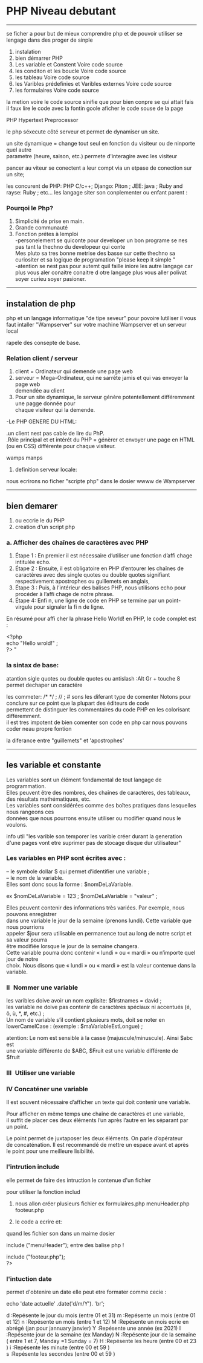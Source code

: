 # PHP Niveau debutant
***
se ficher a pour but de mieux comprendre php et de pouvoir utiliser se lengage dans des proger de sinple
1. instalation
2. bien démarrer PHP
3. Les variable et Constent Voire code source
4. les conditon et les boucle Voire code source
5. les tableau Voire code source
6. les Varibles prédefinies et Varibles externes Voire code source
7. les formulaires Voire code source

la metion voire le code source sinifie que pour bien conpre se qui attait fais <br>
il faux lire le code avec la fontin goole aficher le code souse de la page

PHP Hypertext Preprocessor

le php séxecute côté serveur et permet de dynamiser un site.

un site dynamique = change tout seul en fonction du visiteur ou de ninporte quel autre <br>
parametre (heure, saison, etc.) permete d'interagire avec les visiteur

pancer au viteur se conectent a leur compt via un etpase de conection sur un site; <br>

les concurent de PHP: PHP C/c++; Django: Piton ; JEE: java ; Ruby and rayse: Ruby ; etc...
les langage siter son conplementer ou enfant parent :

### Pourqoi le Php?
1. Simplicité de prise en main.
2. Grande communauté
3. Fonction prétes à lemploi <br>
-personelement se quiconte pour developer un bon programe se nes pas tant la thechno du developeur qui conte <br>
Mes pluto sa tres bonne metrise des basse sur cette thechno sa curiositer et sa logique de programation "please keep it simple "<br>
-atention se nest pas pour  autemt quil faille iniore les autre langage car plus vous aler conaitre conaitre d otre langage plus vous aller
polivat soyer curieu soyer pasioner. <br>

***
## instalation de php
php et un langage informatique "de tipe seveur" pour povoire lutiliser il vous faut intaller
"Wampserver" sur votre machine Wampserver et un serveur local

rapele des consepte de base.

### Relation client / serveur

1. client = Ordinateur qui demende une page web
2. serveur = Mega-Ordinateur, qui ne sarrête jamis et qui vas envoyer la page web <br>
demendée au client
3. Pour un site dynamique, le serveur génère potentellement différemment une pagge donnée pour <br>
chaque visiteur qui la demende.

-Le PHP GENERE DU HTML:

.un client  nest pas cable de lire du PhP. <br>
.Rôle principal et et intérét du PHP = génèrer et envoyer une page en HTML (ou en CSS) différente pour chaque visiteur.

wamps manps
1. definition serveur locale:

nous ecrirons no ficher "scripte php" dans le dosier wwww de Wampserver

***
## bien demarer
1. ou eccrie le du PHP
2. creation  d'un script php

### a. Afficher des chaînes de caractères avec PHP
1. Étape 1 : En premier  il est nécessaire d’utiliser une fonction
d’affi chage intitulée echo.
2. Étape 2 : Ensuite, il est obligatoire en PHP d’entourer les chaînes
de caractères avec des single quotes ou double quotes signifiant <br>
respectivement apostrophes ou guillemets en anglais,
3. Étape 3 : Puis, à l’intérieur des balises PHP, nous utilisons echo pour
procéder à l’affi chage de notre phrase.
4. Étape 4: Enfi n, une ligne de code en PHP se termine par un point-virgule
pour signaler la fi n de ligne.

En résumé pour affi cher la phrase Hello World! en PHP, le code complet
est :

 \<?php <br>
  echo "Hello wrold!" ;<br>
 ?> " <br>

### la sintax de base:

 atantion sigle quotes ou double quotes ou antislash :Alt Gr + touche 8 <br>
permet dechaper un caractére

les commeter: /* */ ; // ; # sons les diferant type de comenter
Notons pour conclure sur ce point que la plupart des éditeurs de code <br>
permettent de distinguer les commentaires du code PHP en les colorisant différemment.<br>
il est tres impotent de bien comenter son code en php car nous pouvons coder neau propre fontion

la diferance entre "guillemets" et 'apostrophes'

 ***
## les variable et constante

Les variables sont un élément fondamental de tout langage de programmation. <br>
Elles peuvent être des nombres, des chaînes de caractères, des tableaux, des résultats mathématiques, etc.<br>
Les variables sont considérées comme des boîtes pratiques dans lesquelles nous rangeons ces<br>
données que nous pourrons ensuite utiliser ou modifier quand nous le voulons.<br>

info util
"les varible son temporer les varible créer durant la generation d'une pages vont
etre suprimer pas de stocage disque dur utilisateur"

### Les variables en PHP sont écrites avec : <br>
– le symbole dollar $ qui permet d’identifier une variable ;<br>
– le nom de la variable. <br>
Elles sont donc sous la forme : $nomDeLaVariable. <br>

ex  $nomDeLaVariable = 123 ;
    $nomDeLaVariable = "valeur" ;

Elles peuvent contenir des informations très variées. Par exemple, nous pouvons enregistrer <br>
dans une variable le jour de la semaine (prenons lundi). Cette variable que nous pourrions <br>
appeler $jour sera utilisable en permanence tout au long de notre script et sa valeur pourra <br>
être modifiée lorsque le jour de la semaine changera. <br>
Cette variable pourra donc contenir « lundi » ou « mardi » ou n’importe quel jour de notre <br>
choix. Nous disons que « lundi » ou « mardi » est la valeur contenue dans la variable. <br>

### II  Nommer une variable

les varibles doive avoir un nom explisite: $firstnames = david ; <br>
les variable ne doive pas contenir de  caractères spéciaux ni accentués (é, ô, ù, *, #, etc.) ;<br>
Un nom de variable s’il contient plusieurs mots, doit se noter en lowerCamelCase : (exemple : $maVariableEstLongue) ;<br>

atention: Le nom est sensible à la casse (majuscule/minuscule). Ainsi $abc est <br>
une variable différente de $ABC, $Fruit est une variable différente de <br>
$fruit

### III  Utiliser une variable


### IV Concaténer une variable

Il est souvent nécessaire d’afficher un texte qui doit contenir une variable.<br>

Pour afficher en même temps une chaîne de caractères et une variable,<br>
il suffit de placer ces deux éléments l’un après l’autre en les séparant par <br>
un point.<br>

Le point permet de juxtaposer les deux éléments. On parle d’opérateur <br>
de concaténation. Il est recommandé de mettre un espace avant et après <br>
le point pour une meilleure lisibilité.

### l'intrution include

elle permet de faire des intruction le contenue d'un fichier <br>

pour utiliser la fonction includ

1. nous allon créer plusieurs fichier ex formulaires.php menuHeader.php footeur.php

2. le code a ecrire et: <br>

quand les fichier son dans un maime dosier

include ("menuHeader");  entre des balise php !

<?php <br>
  include ("footeur.php");<br>
?><br>

### l'intuction date

permet d'obtenire un date elle peut etre formater comme cecie :

echo 'date actuelle' .date('d/m/Y'). 'br';

d :Repésente le jour du mois (entre 01 et 31)
m :Repésente un mois (entre 01 et 12)
n :Repésente un mois (entre 1 et 12)
M :Repésente un mois ecrie en abrégé (jan pour jannuary janvier)
Y :Repésente une année (ex 2021)
I :Repésente jour de la semaine (ex Manday)
N :Repésente jour de la semaine ( entre 1 et 7, Manday =1 Sunday = 7)
H :Repésente les heure (entre 00 et 23 )
i :Repésente les minute (entre 00 et 59 )  
s :Repésente les secondes (entre 00 et 59 )
